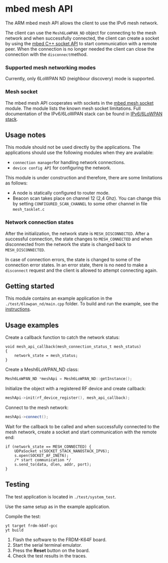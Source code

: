 # mbed mesh API
The ARM mbed mesh API allows the client to use the IPv6 mesh network.

The client can use the `Mesh6LoWPAN_ND` object for connecting to the mesh network 
and when successfully connected, the client can create a socket by using the 
[mbed C++ socket API](https://github.com/ARMmbed/mbed-net-sockets) to start 
communication with a remote peer. When the connection is no longer needed the client 
can close the connection with the `disconnect`method.

### Supported mesh networking modes
Currently, only 6LoWPAN ND (neighbour discovery) mode is supported.

### Mesh socket
The mbed mesh API cooperates with sockets in the [mbed mesh socket](https://github.com/ARMmbed/mbed-mesh-socket) module. 
The module lists the known mesh socket limitations. Full documentation of the IPv6/6LoWPAN 
stack can be found in [IPv6/6LoWPAN stack](https://github.com/ARMmbed/mbed-6lowpan-private).


## Usage notes
This module should not be used directly by the applications. The applications should 
use the following modules when they are available:

* `connection manager`for handling network connections.
* `device config API` for configuring the network.

This module is under construction and therefore, there are some limitations as follows:

* A node is statically configured to router mode.
* Beacon scan takes place on channel 12 (2,4 Ghz). You can change this by setting 
 `CONFIGURED_SCAN_CHANNEL` to some other channel in file `mesh_tasklet.c`

### Network connection states
After the initialization, the network state is `MESH_DISCONNECTED`. After a successful connection, 
the state changes to `MESH_CONNECTED` and when disconnected from the network the 
state is changed back to `MESH_DISCONNECTED`.

In case of connection errors, the state is changed to some of the connection error 
states. In an error state, there is no need to make a `disconnect` request and the
client is allowed to attempt connecting again.

## Getting started
This module contains an example application in the `./test/6lowpan_nd/main.cpp` folder. 
To build and run the example, see the [instructions](https://github.com/ARMmbed/mbed-mesh-api/tree/master/test/6lowpan_nd).

## Usage examples

Create a callback function to catch the network status:
```
void mesh_api_callback(mesh_connection_status_t mesh_status)
{
    network_state = mesh_status;
}
```
Create a Mesh6LoWPAN_ND class:
```C++
Mesh6LoWPAN_ND *meshApi = Mesh6LoWPAN_ND::getInstance();
```
Initialize the object with a registered RF device and create callback:
```C++
meshApi->init(rf_device_register(), mesh_api_callback);
```
Connect to the mesh network:
```C++
meshApi->connect();
```
Wait for the callback to be called and when successfully connected to the mesh network, create a socket and 
start communication with the remote end:
```
if (network_state == MESH_CONNECTED) {
    UDPaSocket s(SOCKET_STACK_NANOSTACK_IPV6);
    s.open(SOCKET_AF_INET6);
	/* start communication */
	s.send_to(data, dlen, addr, port);
}

```

## Testing
The test application is located in `./test/system_test`.

Use the same setup as in the example application. 

Compile the test:
```
yt target frdm-k64f-gcc
yt build
```
1. Flash the software to the FRDM-K64F board.
2. Start the serial terminal emulator.
3. Press the **Reset** button on the board.
4. Check the test results in the traces.

